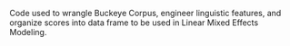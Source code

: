 Code used to wrangle Buckeye Corpus, engineer linguistic features, and organize scores into data frame to be used in Linear Mixed Effects Modeling. 
